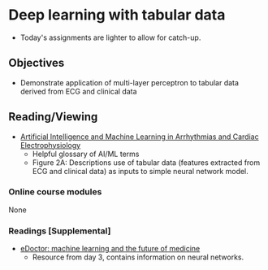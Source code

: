# Deep learning with tabular data
- Today's assignments are lighter to allow for catch-up. 
## Objectives
- Demonstrate application of multi-layer perceptron to tabular data derived from ECG and clinical data
## Reading/Viewing
- [Artificial Intelligence and Machine Learning in Arrhythmias and Cardiac Electrophysiology](https://pubmed.ncbi.nlm.nih.gov/32628863/)
  - Helpful glossary of AI/ML terms
  - Figure 2A: Descriptions use of tabular data (features extracted from ECG and clinical data) as inputs to simple 
    neural network model.
### Online course modules
None
### Readings [Supplemental]  
- [eDoctor: machine learning and the future of medicine](https://onlinelibrary.wiley.com/doi/10.1111/joim.12822)
  - Resource from day 3, contains information on neural networks. 
